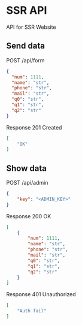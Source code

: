 # SSR API
API for SSR Website

## Send data
POST /api/form

```json
{
  "num": 1111,
  "name": "str",
  "phone": "str",
  "mail": "str",
  "q0": "str",
  "q1": "str",
  "q2": "str"
}
```

Response 201 Created

```json
[
    "OK"
]
```

## Show data
POST /api/admin

```json
{
    "key": "<ADMIN_KEY>"
}
```

Response 200 OK

```json
[
    {
        "num": 1111,
        "name": "str",
        "phone": "str",
        "mail": "str",
        "q0": "str",
        "q1": "str",
        "q2": "str"
    }
]
```

Response 401 Unauthorized

```json
[
    "Auth fail"
]
```
